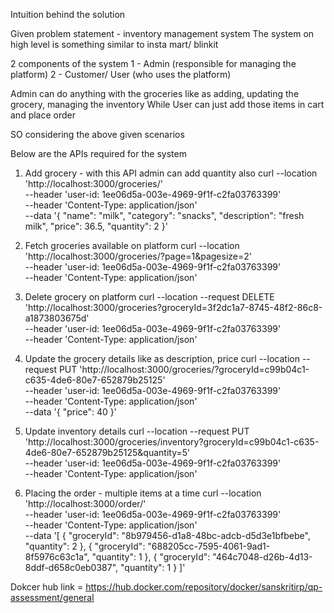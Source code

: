 Intuition behind the solution

Given problem statement - inventory management system
The system on high level is something similar to insta mart/ blinkit

2 components of the system
    1 - Admin (responsible for managing the platform)
    2 - Customer/ User (who uses the platform)


Admin can do anything with the groceries like as adding, updating the grocery, managing the inventory 
While User can just add those items in cart and place order

SO considering the above given scenarios 

Below are the APIs required for the system

1. Add grocery - with this API admin can add quantity also
curl --location 'http://localhost:3000/groceries/' \
--header 'user-id: 1ee06d5a-003e-4969-9f1f-c2fa03763399' \
--header 'Content-Type: application/json' \
--data '{
    "name": "milk",
    "category": "snacks",
    "description": "fresh milk",
    "price": 36.5,
    "quantity": 2
}'


2. Fetch groceries available on platform
curl --location 'http://localhost:3000/groceries/?page=1&pagesize=2' \
--header 'user-id: 1ee06d5a-003e-4969-9f1f-c2fa03763399' \
--header 'Content-Type: application/json'

3. Delete grocery on platform
curl --location --request DELETE 'http://localhost:3000/groceries?groceryId=3f2dc1a7-8745-48f2-86c8-a1873803675d' \
--header 'user-id: 1ee06d5a-003e-4969-9f1f-c2fa03763399' \
--header 'Content-Type: application/json'

4. Update the grocery details like as description, price
curl --location --request PUT 'http://localhost:3000/groceries/?groceryId=c99b04c1-c635-4de6-80e7-652879b25125' \
--header 'user-id: 1ee06d5a-003e-4969-9f1f-c2fa03763399' \
--header 'Content-Type: application/json' \
--data '{
    "price": 40
}'

5. Update inventory details
curl --location --request PUT 'http://localhost:3000/groceries/inventory?groceryId=c99b04c1-c635-4de6-80e7-652879b25125&quantity=5' \
--header 'user-id: 1ee06d5a-003e-4969-9f1f-c2fa03763399' \
--header 'Content-Type: application/json'

6. Placing the order - multiple items at a time
curl --location 'http://localhost:3000/order/' \
--header 'user-id: 1ee06d5a-003e-4969-9f1f-c2fa03763399' \
--header 'Content-Type: application/json' \
--data '[
    {
        "groceryId": "8b979456-d1a8-48bc-adcb-d5d3e1bfbebe",
        "quantity": 2
    },
    {
        "groceryId": "688205cc-7595-4061-9ad1-8f5976c63c1a",
        "quantity": 1
    },
    {
        "groceryId": "464c7048-d26b-4d13-8ddf-d658c0eb0387",
        "quantity": 1
    }
]'


Dokcer hub link = https://hub.docker.com/repository/docker/sanskritirp/qp-assessment/general
